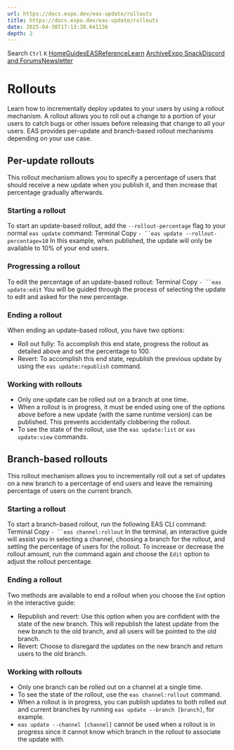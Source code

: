 ```yaml
---
url: https://docs.expo.dev/eas-update/rollouts
title: https://docs.expo.dev/eas-update/rollouts
date: 2025-04-30T17:13:38.641136
depth: 2
---
```


Search
`Ctrl` `K`
[Home](https://docs.expo.dev/)[Guides](https://docs.expo.dev/guides/overview)[EAS](https://docs.expo.dev/eas)[Reference](https://docs.expo.dev/versions/latest)[Learn](https://docs.expo.dev/tutorial/overview)
[Archive](https://docs.expo.dev/archive)[Expo Snack](https://snack.expo.dev)[Discord and Forums](https://chat.expo.dev)[Newsletter](https://expo.dev/mailing-list/signup)
# Rollouts
Learn how to incrementally deploy updates to your users by using a rollout mechanism.
A rollout allows you to roll out a change to a portion of your users to catch bugs or other issues before releasing that change to all your users.
EAS provides per-update and branch-based rollout mechanisms depending on your use case.
## Per-update rollouts
This rollout mechanism allows you to specify a percentage of users that should receive a new update when you publish it, and then increase that percentage gradually afterwards.
### Starting a rollout
To start an update-based rollout, add the `--rollout-percentage` flag to your normal `eas update` command:
Terminal
Copy
`- ``eas update --rollout-percentage=10`
In this example, when published, the update will only be available to 10% of your end users.
### Progressing a rollout
To edit the percentage of an update-based rollout:
Terminal
Copy
`- ``eas update:edit`
You will be guided through the process of selecting the update to edit and asked for the new percentage.
### Ending a rollout
When ending an update-based rollout, you have two options:
  * Roll out fully: To accomplish this end state, progress the rollout as detailed above and set the percentage to 100.
  * Revert: To accomplish this end state, republish the previous update by using the `eas update:republish` command.


### Working with rollouts
  * Only one update can be rolled out on a branch at one time.
  * When a rollout is in progress, it must be ended using one of the options above before a new update (with the same runtime version) can be published. This prevents accidentally clobbering the rollout.
  * To see the state of the rollout, use the `eas update:list` or `eas update:view` commands.


## Branch-based rollouts
This rollout mechanism allows you to incrementally roll out a set of updates on a new branch to a percentage of end users and leave the remaining percentage of users on the current branch.
### Starting a rollout
To start a branch-based rollout, run the following EAS CLI command:
Terminal
Copy
`- ``eas channel:rollout`
In the terminal, an interactive guide will assist you in selecting a channel, choosing a branch for the rollout, and setting the percentage of users for the rollout. To increase or decrease the rollout amount, run the command again and choose the `Edit` option to adjust the rollout percentage.
### Ending a rollout
Two methods are available to end a rollout when you choose the `End` option in the interactive guide:
  * Republish and revert: Use this option when you are confident with the state of the new branch. This will republish the latest update from the new branch to the old branch, and all users will be pointed to the old branch.
  * Revert: Choose to disregard the updates on the new branch and return users to the old branch.


### Working with rollouts
  * Only one branch can be rolled out on a channel at a single time.
  * To see the state of the rollout, use the `eas channel:rollout` command.
  * When a rollout is in progress, you can publish updates to both rolled out and current branches by running `eas update --branch [branch]`, for example.
  * `eas update --channel [channel]` cannot be used when a rollout is in progress since it cannot know which branch in the rollout to associate the update with.



